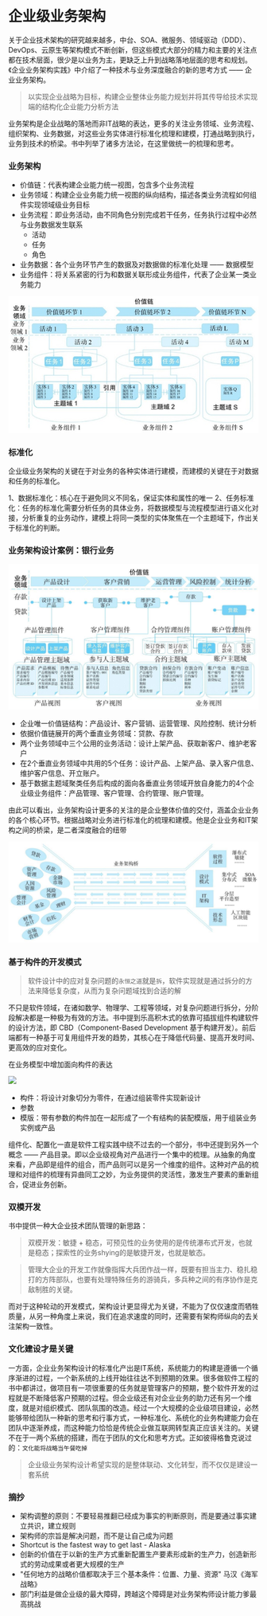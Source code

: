# 企业级业务架构

关于企业技术架构的研究越来越多，中台、SOA、微服务、领域驱动（DDD）、DevOps、云原生等架构模式不断创新，但这些模式大部分的精力和主要的关注点都在技术层面，很少是以业务为主，更缺乏上升到战略落地层面的思考和规划。《企业业务架构实践》中介绍了一种技术与业务深度融合的新的思考方式 —— 企业业务架构。

> 以实现企业战略为目标，构建企业整体业务能力规划并将其传导给技术实现端的结构化企业能力分析方法

业务架构是企业战略的落地而非IT战略的表达，更多的关注业务领域、业务流程、组织架构、业务数据，对这些业务实体进行标准化梳理和建模，打通战略到执行，业务到技术的桥梁。书中列举了诸多方法论，在这里做统一的梳理和思考。

### 业务架构

- 价值链：代表构建企业能力统一视图，包含多个业务流程
- 业务领域：构建企业业务能力统一视图的纵向结构，描述各类业务流程如何组件实现领域级业务目标
- 业务流程：即业务活动，由不同角色分别完成若干任务，任务执行过程中必然与业务数据发生联系
    - 活动
    - 任务
    - 角色
- 业务数据：各个业务环节产生的数据及对数据做的标准化处理 —— 数据模型
- 业务组件：将关系紧密的行为和数据关联形成业务组件，代表了企业某一类业务能力

![](../images/yewujiagou01.jpg)

### 标准化

企业级业务架构的关键在于对业务的各种实体进行建模，而建模的关键在于对数据和任务的标准化。

1、数据标准化：核心在于避免同义不同名，保证实体和属性的唯一
2、任务标准化：任务的标准化需要分析任务的具体业务，将数据模型与流程模型进行语义化对接，分析重复的业务动作，建模上将同一类型的实体聚焦在一个主题域下，作出关于标准化的判断。

### 业务架构设计案例：银行业务

![企业级业务架构逻辑关系图](../images/yewujiagou02.jpeg)

- 企业唯一价值链结构：产品设计、客户营销、运营管理、风险控制、统计分析
- 依据价值链展开的两个垂直业务领域：贷款、存款
- 两个业务领域中三个公用的业务活动：设计上架产品、获取新客户、维护老客户
- 在2个垂直业务领域中共用的5个任务：设计产品、上架产品、录入客户信息、维护客户信息、开立账户。
- 基于数据主题域聚类任务后构成的面向各垂直业务领域开放自身能力的4个企业级业务组件：产品管理、客户管理、合约管理、账户管理。

由此可以看出，业务架构设计更多的关注的是企业整体价值的交付，涵盖企业业务的各个核心环节。根据战略对业务进行标准化的梳理和建模。他是企业业务和IT架构之间的桥梁，是二者深度融合的纽带

![](../images/yewujiagou03.jpeg)

### 基于构件的开发模式

> 软件设计中的应对复杂问题的`永恒之道`就是`拆`，软件实现就是通过拆分的方法来降低复杂度，从而为复杂问题域找到合适的解

不只是软件领域，在诸如数学、物理学、工程等领域，对复杂问题进行拆分，分阶段解决都是一种极为有效的方法。书中提到乐高积木式的依靠可插拔组件构建软件的设计方法，即 CBD（Component-Based Development 基于构建开发）。前后端都有一种基于可复用组件开发的趋势，其核心在于降低代码量、提高开发时间、更高效的应对变化。

在业务模型中增加面向构件的表达

![](../images/yewujiagou04.jpeg)

- 构件：将设计对象切分为零件，在通过组装零件实现新设计
- 参数
- 模版：带有参数的构件加在一起形成了一个有结构的装配模版，用于组装业务实例或产品

组件化、配置化一直是软件工程实践中绕不过去的一个部分，书中还提到另外一个概念 —— 产品目录。即以企业级视角对产品进行一个集中的梳理。从抽象的角度来看，产品即是组件的组合，而产品则可以是另一个维度的组件。这种对产品的梳理和对组件的梳理有异曲同工之妙，为业务提供的灵活性，激发生产要素的重新组合，促进业务创新。

### 双模开发

书中提供一种大企业技术团队管理的新思路：

> 双模开发：敏捷 + 稳态，可预见性的业务使用的是传统瀑布式开发，也就是稳态；探索性的业务shying的是敏捷开发，也就是敏态。

> 管理大企业的开发工作就像指挥大兵团作战一样，既要有担当主力、稳扎稳打的方阵部队，也要有处理特殊任务的游骑兵，多兵种之间的有序协作是克敌制胜的关键。

而对于这种轮动的开发模式，架构设计更显得尤为关键，不能为了仅仅速度而牺牲质量，从另一种角度上来说，我们在追求速度的同时，还需要有架构师纵向的去关注架构一致性。

### 文化建设才是关键

一方面，企业业务架构设计的标准化产出是IT系统，系统能力的构建是遵循一个循序渐进的过程，一个新系统的上线开始往往达不到预期的效果。很多做软件工程的书中都讲过，做项目有一项很重要的任务就是管理客户的预期，整个软件开发的过程就是不断降低客户预期的过程。但企业级还有对企业业务的助力还有另一个维度，就是对组织模式、团队氛围的改造。经过一个大规模的企业级项目建设，必然能够带给团队一种新的思考和行事方式，一种标准化、系统化的业务构建能力会在团队中逐渐养成，而这种能力恰恰是传统企业做互联网转型真正应该关注的。关键不在于一两个系统的搭建，而在于团队的文化和思考方式。正如彼得格鲁克说过的：`文化能将战略当午餐吃掉`

> 企业级业务架构设计希望实现的是整体联动、文化转型，而不仅仅是建设一套系统

### 摘抄

- 架构调整的原则：不要轻易推翻已经成为事实的判断原则，而是要通过事实建立共识，建立规则
- 架构师的宗旨是解决问题，而不是让自己成为问题
- Shortcut is the fastest way to get last - Alaska
- 创新的价值在于以新的生产方式重新配置生产要素形成新的生产力，创造新形式的劳动成果或者更大规模的生产
- "任何地方的战略价值都取决于三个基本条件：位置、力量、资源" 马汉《海军战略》
- 部门利益是做企业级的最大障碍，跨越这个障碍是对业务架构师设计能力爹最高挑战
